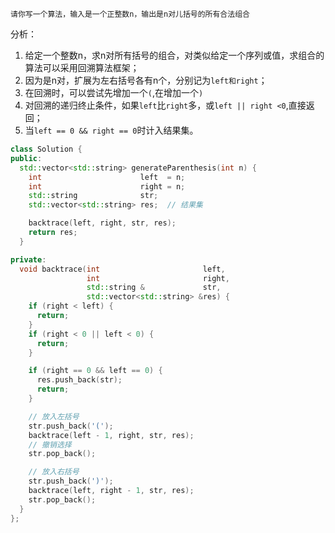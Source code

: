```
请你写一个算法，输入是一个正整数n，输出是n对儿括号的所有合法组合
```
分析：
1. 给定一个整数n，求n对所有括号的组合，对类似给定一个序列或值，求组合的算法可以采用回溯算法框架；
2. 因为是n对，扩展为左右括号各有n个，分别记为`left和right`；
3. 在回溯时，可以尝试先增加一个`(`,在增加一个`)`
4. 对回溯的递归终止条件，如果`left`比`right`多，或`left || right <0`,直接返回；
5. 当`left == 0 && right == 0`时计入结果集。

```cpp
class Solution {
public:
  std::vector<std::string> generateParenthesis(int n) {
    int                      left  = n;
    int                      right = n;
    std::string              str;
    std::vector<std::string> res;  // 结果集

    backtrace(left, right, str, res);
    return res;
  }

private:
  void backtrace(int                       left,
                 int                       right,
                 std::string &             str,
                 std::vector<std::string> &res) {
    if (right < left) {
      return;
    }
    if (right < 0 || left < 0) {
      return;
    }

    if (right == 0 && left == 0) {
      res.push_back(str);
      return;
    }

    // 放入左括号
    str.push_back('(');
    backtrace(left - 1, right, str, res);
    // 撤销选择
    str.pop_back();

    // 放入右括号
    str.push_back(')');
    backtrace(left, right - 1, str, res);
    str.pop_back();
  }
};
```

